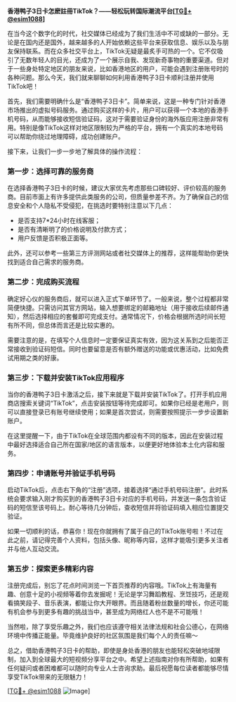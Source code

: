 **香港鸭子3日卡怎麽註冊TikTok？——轻松玩转国际潮流平台[[TG💪+ @esim1088](https://t.me/s/esim1088)]**

在当今这个数字化的时代，社交媒体已经成为了我们生活中不可或缺的一部分。无论是在国内还是国外，越来越多的人开始依赖这些平台来获取信息、娱乐以及与朋友保持联系。而在众多社交平台上，TikTok无疑是最炙手可热的一个。它不仅吸引了无数年轻人的目光，还成为了一个展示自我、发现新奇事物的重要渠道。但对于一些身处特定地区的朋友来说，比如香港地区的用户，可能会遇到注册账号时的各种问题。那么今天，我们就来聊聊如何利用香港鸭子3日卡顺利注册并使用TikTok吧！

首先，我们需要明确什么是“香港鸭子3日卡”。简单来说，这是一种专门针对香港市场推出的虚拟号码服务。通过购买这样的卡片，用户可以获得一个本地的香港手机号码，从而能够接收短信验证码，这对于需要验证身份的海外版应用注册非常有用。特别是像TikTok这样对地区限制较为严格的平台，拥有一个真实的本地号码可以帮助你绕过地理障碍，成功创建账户。

接下来，让我们一步一步地了解具体的操作流程：

### 第一步：选择可靠的服务商
在选择香港鸭子3日卡的时候，建议大家优先考虑那些口碑较好、评价较高的服务商。目前市面上有许多提供此类服务的公司，但质量参差不齐。为了确保自己的信息安全和个人隐私不受侵犯，在挑选时要特别注意以下几点：
- 是否支持7*24小时在线客服；
- 是否有清晰明了的价格说明及付款方式；
- 用户反馈是否积极正面等。

此外，还可以参考一些第三方评测网站或者社交媒体上的推荐，这样能帮助你更快找到适合自己需求的服务商。

### 第二步：完成购买流程
确定好心仪的服务商后，就可以进入正式下单环节了。一般来说，整个过程都非常简便快捷。只需访问其官方网站，输入想要绑定的邮箱地址（用于接收后续邮件通知），然后选择相应的套餐即可完成支付。通常情况下，价格会根据所选时间长短有所不同，但总体而言还是比较实惠的。

需要注意的是，在填写个人信息时一定要保证真实有效，因为这关系到之后能否正常接收到验证码短信。同时也要留意是否有额外赠送的功能或优惠活动，比如免费试用期之类的好康。

### 第三步：下载并安装TikTok应用程序
当你的香港鸭子3日卡激活之后，接下来就是下载并安装TikTok了。打开手机应用商店搜索关键词“TikTok”，点击安装按钮等待完成即可。如果你已经是老用户，则可以直接登录已有账号继续使用；如果是首次尝试，则需要按照提示一步步设置新账户。

在这里提醒一下，由于TikTok在全球范围内都设有不同的版本，因此在安装过程中最好选择适合自己所在国家/地区的语言版本，以便更好地体验本土化内容和服务。

### 第四步：申请账号并验证手机号码
启动TikTok后，点击右下角的“注册”选项，接着选择“通过手机号码注册”。此时系统会要求输入刚才购买到的香港鸭子3日卡对应的手机号码，并发送一条包含验证码的短信至该号码上。耐心等待几分钟后，查收短信并将验证码填入相应位置提交验证。

如果一切顺利的话，恭喜你！现在你就拥有了属于自己的TikTok账号啦！不过在此之前，请记得完善个人资料，包括头像、昵称等内容，这样才能吸引更多关注者并与他人互动交流。

### 第五步：探索更多精彩内容
注册完成后，别忘了花点时间浏览一下首页推荐的内容哦。TikTok上有海量有趣、创意十足的小视频等着你去发掘呢！无论是学习舞蹈教程、烹饪技巧，还是观看搞笑段子、音乐表演，都能让你大开眼界。而且随着粉丝数量的增长，你还可能有机会参与到更多有趣的挑战当中，甚至成为网络红人也不是不可能哦！

当然啦，除了享受乐趣之外，我们也应该遵守相关法律法规和社会公德心，在网络环境中传播正能量。毕竟维护良好的社区氛围是我们每个人的责任嘛～

总之，借助香港鸭子3日卡的帮助，即使是身处香港的朋友也能轻松突破地域限制，加入到全球最大的短视频分享平台之中。希望上述指南对你有所帮助，如果有任何疑问或者困难都可以随时向专业人士咨询求助。最后祝愿每位读者都能够尽情享受TikTok带来的无限魅力！

[[TG💪+ @esim1088](https://t.me/s/esim1088) ![Image](https://i.postimg.cc/4NQfJmqS/Snipaste-2025-05-13-00-14-12.png)]